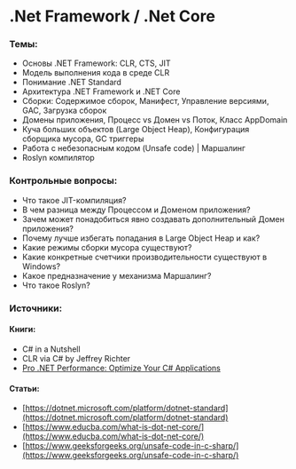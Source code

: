 # .Net Framework / .Net Core

### Темы:

* Основы .NET Framework: CLR, CTS, JIT
* Модель выполнения кода в среде CLR
* Понимание .NET Standard
* Архитектура .NET Framework и .NET Core
* Сборки: Содержимое сборок, Манифест, Управление версиями, GAC, Загрузка сборок
* Домены приложения, Процесс vs Домен vs Поток, Класс AppDomain
* Куча больших объектов \(Large Object Heap\), Конфигурация cборщика мусора, GC триггеры
* Работа с небезопасным кодом \(Unsafe code\) \| Маршалинг
* Roslyn компилятор

### Контрольные вопросы:

* Что такое JIT-компиляция?
* В чем разница между Процессом и Доменом приложения?
* Зачем может понадобиться явно создавать дополнительный Домен приложения?
* Почему лучше избегать попадания в Large Object Heap и как?
* Какие режимы сборки мусора существуют?
* Какие конкретные счетчики производительности существуют в Windows?
* Какое предназначение у механизма Маршалинг?
* Что такое Roslyn?

### Источники:

#### Книги:

* C\# in a Nutshell
* CLR via C\# by Jeffrey Richter
* [Pro .NET Performance: Optimize Your C\# Applications](https://www.amazon.com/Pro-NET-Performance-Optimize-Applications/dp/1430244585)

#### Статьи:

* [https://dotnet.microsoft.com/platform/dotnet-standard](https://dotnet.microsoft.com/platform/dotnet-standard)
* [https://www.educba.com/what-is-dot-net-core/](https://www.educba.com/what-is-dot-net-core/)
* [https://www.geeksforgeeks.org/unsafe-code-in-c-sharp/](https://www.geeksforgeeks.org/unsafe-code-in-c-sharp/)



